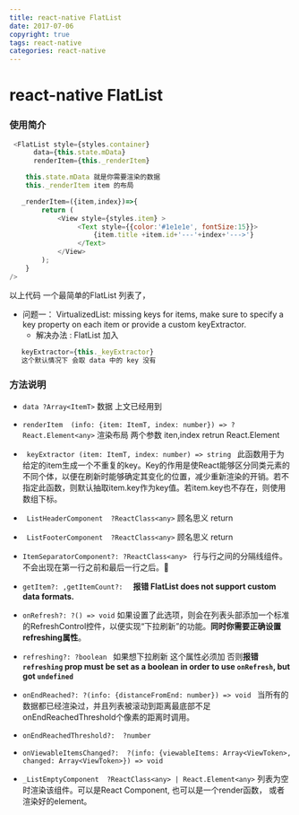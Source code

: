 ```yaml
---
title: react-native FlatList
date: 2017-07-06
copyright: true
tags: react-native
categories: react-native
---
```



# react-native FlatList

### 使用简介

```js
 <FlatList style={styles.container}
      data={this.state.mData}
      renderItem={this._renderItem}

    this.state.mData 就是你需要渲染的数据
    this._renderItem item 的布局

   _renderItem=({item,index})=>{
        return (
            <View style={styles.item} >
                 <Text style={{color:'#1e1e1e', fontSize:15}}>
                     {item.title +item.id+'---'+index+'--->'}
                 </Text>
            </View>
        );
    }
/>
```
以上代码 一个最简单的FlatList 列表了，
 + 问题一： VirtualizedList: missing keys for items, make sure to specify a key property on each item or provide a custom keyExtractor.
   -  解决办法 : FlatList 加入 
``` js
   keyExtractor={this._keyExtractor}
   这个默认情况下 会取 data 中的 key 没有
```

### 方法说明
   - ` data ?Array<ItemT> `  数据 上文已经用到
   - ` renderItem  (info: {item: ItemT, index: number}) => ?React.Element<any> ` 渲染布局
        两个参数  iten,index  retrun  React.Element
   - `  keyExtractor (item: ItemT, index: number) => string  `  此函数用于为给定的item生成一个不重复的key。Key的作用是使React能够区分同类元素的不同个体，以便在刷新时能够确定其变化的位置，减少重新渲染的开销。若不指定此函数，则默认抽取item.key作为key值。若item.key也不存在，则使用数组下标。
   - ` ListHeaderComponent  ?ReactClass<any>`   顾名思义   return  <Component/>
   - ` ListFooterComponent  ?ReactClass<any>`   顾名思义   return  <Component/>
   - ` ItemSeparatorComponent?: ?ReactClass<any>  `  行与行之间的分隔线组件。不会出现在第一行之前和最后一行之后。
   - `getItem?: ,getItemCount?:  ` **报错 FlatList does not support custom data formats.**

   - ` onRefresh?: ?() => void `
        如果设置了此选项，则会在列表头部添加一个标准的RefreshControl控件，以便实现“下拉刷新”的功能。**同时你需要正确设置refreshing属性**。
   - ` refreshing?: ?boolean  ` 如果想下拉刷新 这个属性必须加 否则**报错` refreshing ` prop must be set as a boolean in order to use ` onRefresh `, but got ` undefined `**
   - ` onEndReached?: ?(info: {distanceFromEnd: number}) => void  `
      当所有的数据都已经渲染过，并且列表被滚动到距离最底部不足onEndReachedThreshold个像素的距离时调用。

   - ` onEndReachedThreshold?:  ?number `

   - ` onViewableItemsChanged?:  ?(info: {viewableItems: Array<ViewToken>, changed: Array<ViewToken>}) => void `

   - ` _ListEmptyComponent  ?ReactClass<any> | React.Element<any> ` 列表为空时渲染该组件。可以是React Component, 也可以是一个render函数， 或者渲染好的element。